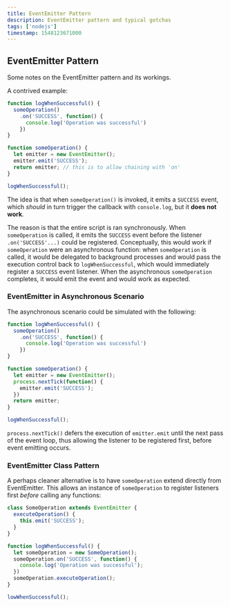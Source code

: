 ```yaml
---
title: EventEmitter Pattern
description: EventEmitter pattern and typical gotchas
tags: ['nodejs']
timestamp: 1548123671000
---
```


## EventEmitter Pattern

Some notes on the EventEmitter pattern and its workings.

A contrived example:

```js
function logWhenSuccessful() {
  someOperation()
    .on('SUCCESS', function() {
      console.log('Operation was successful')
    })
}

function someOperation() {
  let emitter = new EventEmitter();
  emitter.emit('SUCCESS');
  return emitter; // this is to allow chaining with 'on'
}

logWhenSuccessful();
```

The idea is that when `someOperation()` is invoked, it emits a `SUCCESS` event, which *should* in turn trigger the callback with `console.log`, but it **does not work**.

The reason is that the entire script is ran synchronously. When `someOperation` is called, it emits the `SUCCESS` event before the listener `.on('SUCCESS'...)` could be registered. Conceptually, this would work if `someOperation` were an asynchronous function: when `someOperation` is called, it would be delegated to background processes and would pass the execution control back to `logWhenSuccessful`, which would immediately register a `SUCCESS` event listener. When the asynchronous `someOperation` completes, it would emit the event and would work as expected.

### EventEmitter in Asynchronous Scenario

The asynchronous scenario could be simulated with the following:

```js
function logWhenSuccessful() {
  someOperation()
    .on('SUCCESS', function() {
      console.log('Operation was successful')
    })
}

function someOperation() {
  let emitter = new EventEmitter();
  process.nextTick(function() {
    emitter.emit('SUCCESS');
  })
  return emitter;
}

logWhenSuccessful();
```

`process.nextTick()` defers the execution of `emitter.emit` until the next pass of the event loop, thus allowing the listener to be registered first, before event emitting occurs.

### EventEmitter Class Pattern

A perhaps cleaner alternative is to have `someOperation` extend directly from EventEmitter. This allows an instance of `someOperation` to register listeners first *before* calling any functions:

```js
class SomeOperation extends EventEmitter {
  executeOperation() {
    this.emit('SUCCESS');
  }
}

function logWhenSuccessful() {
  let someOperation = new SomeOperation();
  someOperation.on('SUCCESS', function() {
    console.log('Operation was successful');
  })
  someOperation.executeOperation();
}

lowWhenSuccessful();
```

<PostDate />
<PageTags />
